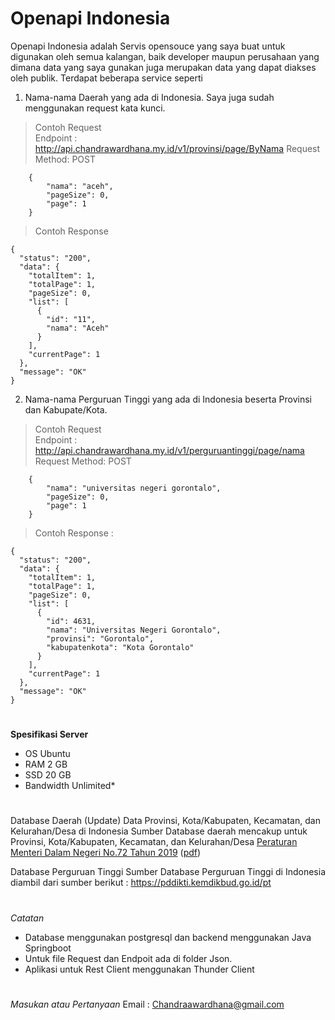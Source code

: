 # Openapi Indonesia
Openapi Indonesia adalah Servis opensouce yang saya buat untuk digunakan oleh semua kalangan, baik developer maupun perusahaan yang dimana data yang saya gunakan juga merupakan data yang dapat diakses oleh publik. 
Terdapat beberapa service seperti 
1. Nama-nama Daerah yang ada di Indonesia. Saya juga sudah menggunakan request kata kunci.
> Contoh Request  
> Endpoint : http://api.chandrawardhana.my.id/v1/provinsi/page/ByNama 
> Request Method: POST
```
    {
        "nama": "aceh",
        "pageSize": 0,
        "page": 1
    }
```
> Contoh Response 
```
{
  "status": "200",
  "data": {
    "totalItem": 1,
    "totalPage": 1,
    "pageSize": 0,
    "list": [
      {
        "id": "11",
        "nama": "Aceh"
      }
    ],
    "currentPage": 1
  },
  "message": "OK"
}
```

2. Nama-nama Perguruan Tinggi yang ada di Indonesia beserta Provinsi dan Kabupate/Kota. 
> Contoh Request  
> Endpoint : http://api.chandrawardhana.my.id/v1/perguruantinggi/page/nama
> Request Method: POST
```
    {
        "nama": "universitas negeri gorontalo",
        "pageSize": 0,
        "page": 1
    }
```
> Contoh Response :
```
{
  "status": "200",
  "data": {
    "totalItem": 1,
    "totalPage": 1,
    "pageSize": 0,
    "list": [
      {
        "id": 4631,
        "nama": "Universitas Negeri Gorontalo",
        "provinsi": "Gorontalo",
        "kabupatenkota": "Kota Gorontalo"
      }
    ],
    "currentPage": 1
  },
  "message": "OK"
}
```

# 
**Spesifikasi Server**
- OS Ubuntu
- RAM 2 GB
- SSD 20 GB
- Bandwidth Unlimited*
#
Database Daerah (Update)
Data Provinsi, Kota/Kabupaten, Kecamatan, dan Kelurahan/Desa di Indonesia
Sumber Database daerah mencakup untuk Provinsi, Kota/Kabupaten, Kecamatan, dan Kelurahan/Desa 
[Peraturan Menteri Dalam Negeri No.72 Tahun 2019](https://www.kemendagri.go.id/page/read/48/peraturan-menteri-dalam-negeri-no72-tahun-2019) ([pdf](https://www.kemendagri.go.id/files/2020/PMDN%2072%20TH%202019+lampiran.pdf))


Database Perguruan Tinggi
Sumber Database Perguruan Tinggi di Indonesia diambil dari sumber berikut : https://pddikti.kemdikbud.go.id/pt 

#
*Catatan*
- Database menggunakan postgresql dan backend menggunakan Java Springboot 
- Untuk file Request dan Endpoit ada di folder Json. 
- Aplikasi untuk Rest Client menggunakan Thunder Client 

#
*Masukan atau Pertanyaan*
Email : Chandraawardhana@gmail.com






